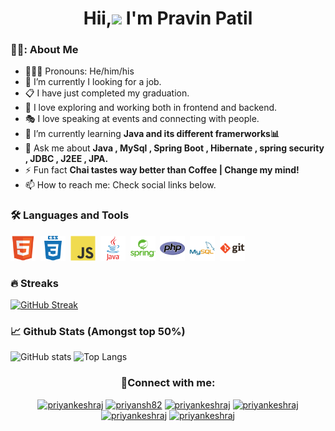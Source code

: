<h1 align="center"> Hii,<img src="https://media.giphy.com/media/hvRJCLFzcasrR4ia7z/giphy.gif" width="30px"/> I'm Pravin Patil</h1>

### 👨‍💻: About Me 
- 🧑🏻‍💻 Pronouns: He/him/his
- 💼 I’m currently I looking for a job.
- 📋 I have just completed my graduation.
- 🧭 I love exploring and working both in frontend and backend.
- 🎭 I love speaking at events and connecting with people.
- 🌱 I’m currently learning **Java and its different framerworks📊**
- 💬 Ask me about **Java , MySql , Spring Boot , Hibernate , spring security , JDBC , J2EE , JPA.**
- ⚡ Fun fact **Chai tastes way better than Coffee | Change my mind!**
- 📫 How to reach me: Check social links below.

### :hammer_and_wrench: Languages and Tools 
<div>
  <img src="https://github.com/devicons/devicon/blob/master/icons/html5/html5-original.svg" title="HTML5" alt="HTML" width="40" height="40"/>&nbsp;
  <img src="https://github.com/devicons/devicon/blob/master/icons/css3/css3-plain-wordmark.svg"  title="CSS3" alt="CSS" width="40" height="40"/>&nbsp;
  <img src="https://github.com/devicons/devicon/blob/master/icons/javascript/javascript-original.svg" title="JavaScript" alt="JavaScript" width="40" height="40"/>&nbsp;
  <img src="https://github.com/devicons/devicon/blob/master/icons/java/java-original-wordmark.svg" title="Java" alt="Java" width="40" height="40"/>&nbsp;
  <img src="https://github.com/devicons/devicon/blob/master/icons/spring/spring-original-wordmark.svg" title="Spring" alt="Spring" width="40" height="40"/>&nbsp;
    <img src="https://github.com/devicons/devicon/blob/master/icons/php/php-original.svg" title="PHP" alt="PHP" width="40" height="40"/>&nbsp;
    <img src="https://github.com/devicons/devicon/blob/master/icons/mysql/mysql-original-wordmark.svg" title="MySQL" alt="MySQL" width="40" height="40"/>&nbsp;
  <img src="https://github.com/devicons/devicon/blob/master/icons/git/git-original-wordmark.svg" title="Git" **alt="Git" width="40" height="40"/>
</div>  


### :fire: Streaks 
[![GitHub Streak](https://streak-stats.demolab.com?user=2001pravin&theme=highcontrast&hide_border=false)](https://git.io/streak-stats)




### 📈 Github Stats (Amongst top 50%)
![GitHub stats](https://github-readme-stats.vercel.app/api?username=2001pravin&show_icons=true&theme=highcontrast)
![Top Langs](https://github-readme-stats.vercel.app/api/top-langs/?username=2001pravin&theme=highcontrast&hide_border=false&include_all_commits=true&count_private=false&layout=compact)



<h3 align="center">🔗Connect with me:</h3>
<p align="center">
<a href="https://www.linkedin.com/in/pravin-patil-b4577b250/" target="blank"><img src="https://img.icons8.com/fluency/48/000000/linkedin.png" alt="priyankeshraj" height="40" width="40" /></a>
<a href="https://www.instagram.com/pravin_18092001/" target="blank"><img src="https://img.icons8.com/fluency/144/000000/instagram-new.png" alt="priyansh82" height="40" width="40" /></a>
<a href="https://www.hackerrank.com/pravin18092001" target="blank"><img src="https://img.icons8.com/external-tal-revivo-color-tal-revivo/96/000000/external-hackerrank-is-a-technology-company-that-focuses-on-competitive-programming-logo-color-tal-revivo.png" alt="priyankeshraj" height="40" width="40" /></a>
<a href="https://leetcode.com/pravin1809/" target="blank"><img src="https://img.icons8.com/external-tal-revivo-color-tal-revivo/96/000000/external-level-up-your-coding-skills-and-quickly-land-a-job-logo-color-tal-revivo.png" alt="priyankeshraj" height="40" width="40" /></a>
<a href="https://auth.geeksforgeeks.org/user/pravin18fijv" target="blank"><img src="https://img.icons8.com/color/144/000000/GeeksforGeeks.png" alt="priyankeshraj" height="40" width="40" /></a>
  <a href="https://twitter.com/" target="blank"><img src="https://img.icons8.com/color/144/000000/twitter.png" alt="priyankeshraj" height="40" width="40" /></a>
</p>
